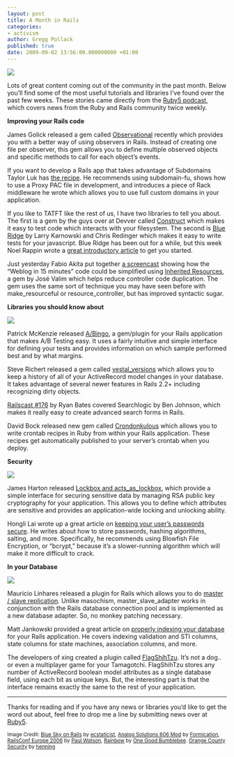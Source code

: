 ```yaml
---
layout: post
title: A Month in Rails
categories:
- activism
author: Gregg Pollack
published: true
date: 2009-09-02 13:56:00.000000000 +01:00
---
```

<p><img src="/assets/2008/10/10/BlueSky.png" /></p>
<p>Lots of great content coming out of the community in the past month.  Below you&#8217;ll find some of the most useful tutorials and libraries I&#8217;ve found over the past few weeks.  These stories came directly from the <a href="http://ruby5.envylabs.com">Ruby5 podcast</a>, which covers news from the Ruby and Rails community twice weekly.</p>
<p><strong>Improving your Rails code</strong></p>
<p>James Golick released a gem called <a href="http://jamesgolick.com/2009/8/5/observational-better-observers-for-activerecord.html">Observational</a> recently which provides you with a better way of using observers in Rails. Instead of creating one file per observer, this gem allows you to define multiple observed objects and specific methods to call for each object&#8217;s events.</p>
<p>If you want to develop a Rails app that takes advantage of Subdomains Taylor Luk has <a href="http://www.taylorluk.com/articles/2009/08/12/hey-pac-man-sup-subdomains">the recipe</a>. He recommends using subdomain-fu, shows how to use a Proxy <span class="caps">PAC</span> file in development, and introduces a piece of Rack middleware he wrote which allows you to use full custom domains in your application.</p>
<p>If you like to <span class="caps">TATFT</span> like the rest of us, I have two libraries to tell you about.  The first is a gem by the guys over at Devver called <a href="http://devver.net/blog/2009/08/unit-testing-filesystem-interaction/">Construct</a> which makes it easy to test code which interacts with your filesystem.  The second is <a href="http://github.com/relevance/blue-ridge/tree/master">Blue Ridge</a> by Larry Karnowski and Chris Redinger which makes it easy to write tests for your javascript.  Blue Ridge has been out for a while, but this week Noel Rappin wrote a <a href="http://www.pathf.com/blogs/2009/08/rails-testing-first-look-blue-ridge/">great introductory article</a> to get you started.</p>
<p>Just yesterday Fabio Akita put together <a href="http://akitaonrails.com/2009/09/01/screencast-real-thin-restful-controllers-with-inherited-resources">a screencast</a> showing how the &#8220;Weblog in 15 minutes&#8221; code could be simplified using <a href="http://wiki.github.com/josevalim/inherited_resources">Inherited Resources</a>, a gem by José Valim which helps reduce controller code duplication.  The gem uses the same sort of technique you may have seen before with make_resourceful or resource_controller, but has improved syntactic sugar.</p>
<p><strong>Libraries you should know about</strong></p>
<p><img src="/assets/2008/10/10/libraries.png" /></p>
<p>Patrick McKenzie released <a href="http://www.kalzumeus.com/2009/08/15/introducing-abingo-rails-split-testing/">A/Bingo</a>, a gem/plugin for your Rails application that makes A/B Testing easy. It uses a fairly intuitive and simple interface for defining your tests and provides information on which sample performed best and by what margins.</p>
<p>Steve Richert released a gem called <a href="http://github.com/laserlemon/vestal_versions/tree/master">vestal_versions</a> which allows you to keep a history of all of your ActiveRecord model changes in your database. It takes advantage of several newer features in Rails 2.2+ including recognizing dirty objects.</p>
<p><a href="http://railscasts.com/episodes/176-searchlogic">Railscast #176</a> by Ryan Bates covered Searchlogic by Ben Johnson, which makes it really easy to create advanced search forms in Rails.</p>
<p>David Bock released new gem called <a href="http://blog.codesherpas.com/on_the_path/2009/08/introducing-crondonkulous.html">Crondonkulous</a> which allows you to write crontab recipes in Ruby from within your Rails application.   These recipes get automatically published to your server&#8217;s crontab when you deploy.</p>
<p><strong>Security</strong></p>
<p><img src="/assets/2009/9/1/camera.jpg" /></p>
<p>James Harton released <a href="http://www.mashd.cc/tag/lockbox">Lockbox and acts_as_lockbox</a>, which provide a simple interface for securing sensitive data by managing <span class="caps">RSA</span> public key cryptography for your application. This allows you to define which attributes are sensitive and provides an application-wide locking and unlocking ability.</p>
<p>Hongli Lai wrote up a great article on <a href="http://blog.phusion.nl/2009/08/13/securely-store-passwords-with-bcrypt-ruby-now-compatible-with-jruby-and-ruby-1-9/">keeping your user&#8217;s passwords secure</a>. He writes about how to store passwords, hashing algorithms, salting, and more. Specifically, he recommends using Blowfish File Encryption, or &#8220;bcrypt,&#8221; because it&#8217;s a slower-running algorithm which will make it more difficult to crack.</p>
<p><strong>In your Database</strong></p>
<p><img src="/assets/2008/10/10/performance.png" /></p>
<p>Mauricio Linhares released a plugin for Rails which allows you to do <a href="http://codeshooter.wordpress.com/2009/08/24/why-i-am-not-using-masochism-for-my-master-slave-setups-and-why-monkey-patching-isn’t-the-only-solution/">master / slave replication</a>. Unlike masochism, master_slave_adapter works in conjunction with the Rails database connection pool and is implemented as a new database adapter. So, no monkey patching necessary.</p>
<p>Matt Jankowski provided a great article on <a href="http://robots.thoughtbot.com/post/163627511/a-grand-piano-for-your-violin">properly indexing your database</a> for your Rails application. He covers indexing validation and <span class="caps">STI</span> columns, state columns for state machines, association columns, and more.</p>
<p>The developers of xing created a plugin called <a href="http://github.com/xing/flag_shih_tzu/tree/master">FlagShihTzu</a>. It&#8217;s not a dog.. or even a multiplayer game for your Tamagotchi. FlagShihTzu stores any number of ActiveRecord boolean model attributes as a single database field, using each bit as unique keys. But, the interesting part is that the interface remains exactly the same to the rest of your application.</p>
<hr />
<p>Thanks for reading and if you have any news or libraries you&#8217;d like to get the word out about, feel free to drop me a line by submitting news over at <a href="http://ruby5.envylabs.com">Ruby5</a>.</p>
<p><small>Image Credit: <a href="http://www.flickr.com/photos/ecstaticist/2589723846/">Blue Sky on Rails</a> by <a href="http://www.flickr.com/photos/ecstaticist/2589723846/">ecstaticist</a>, <a href="http://www.flickr.com/photos/formication/2759753856/">Analog Solutions 606 Mod</a> by <a href="http://www.flickr.com/photos/formication/2759753856/">Formication</a>, <a href="http://www.flickr.com/photos/paulwatson/245553627/">RailsConf Europe 2006</a> by <a href="http://www.flickr.com/photos/paulwatson/245553627/">Paul Watson</a>, <a href="http://www.flickr.com/photos/onegoodbumblebee/839927986/">Rainbow</a> by <a href="http://www.flickr.com/photos/onegoodbumblebee/839927986/">One Good Bumblebee</a>. <a href="http://www.flickr.com/photos/muehlinghaus/241755891/">Orange County Security</a> by <a href="http://www.flickr.com/photos/muehlinghaus/">henning</a></small></p>